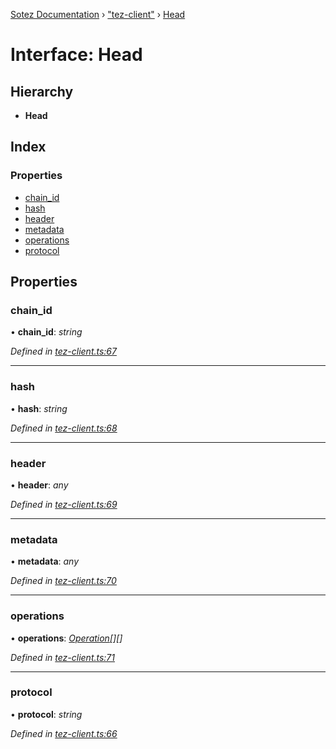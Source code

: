 [Sotez Documentation](../README.md) › ["tez-client"](../modules/_tez_client_.md) › [Head](_tez_client_.head.md)

# Interface: Head


## Hierarchy

* **Head**

## Index

### Properties

* [chain_id](_tez_client_.head.md#chain_id)
* [hash](_tez_client_.head.md#hash)
* [header](_tez_client_.head.md#header)
* [metadata](_tez_client_.head.md#metadata)
* [operations](_tez_client_.head.md#operations)
* [protocol](_tez_client_.head.md#protocol)

## Properties

###  chain_id

• **chain_id**: *string*

*Defined in [tez-client.ts:67](https://github.com/KZen-networks/sotez/blob/80ad203/src/tez-client.ts#L67)*

___

###  hash

• **hash**: *string*

*Defined in [tez-client.ts:68](https://github.com/KZen-networks/sotez/blob/80ad203/src/tez-client.ts#L68)*

___

###  header

• **header**: *any*

*Defined in [tez-client.ts:69](https://github.com/KZen-networks/sotez/blob/80ad203/src/tez-client.ts#L69)*

___

###  metadata

• **metadata**: *any*

*Defined in [tez-client.ts:70](https://github.com/KZen-networks/sotez/blob/80ad203/src/tez-client.ts#L70)*

___

###  operations

• **operations**: *[Operation](_tez_client_.operation.md)[][]*

*Defined in [tez-client.ts:71](https://github.com/KZen-networks/sotez/blob/80ad203/src/tez-client.ts#L71)*

___

###  protocol

• **protocol**: *string*

*Defined in [tez-client.ts:66](https://github.com/KZen-networks/sotez/blob/80ad203/src/tez-client.ts#L66)*